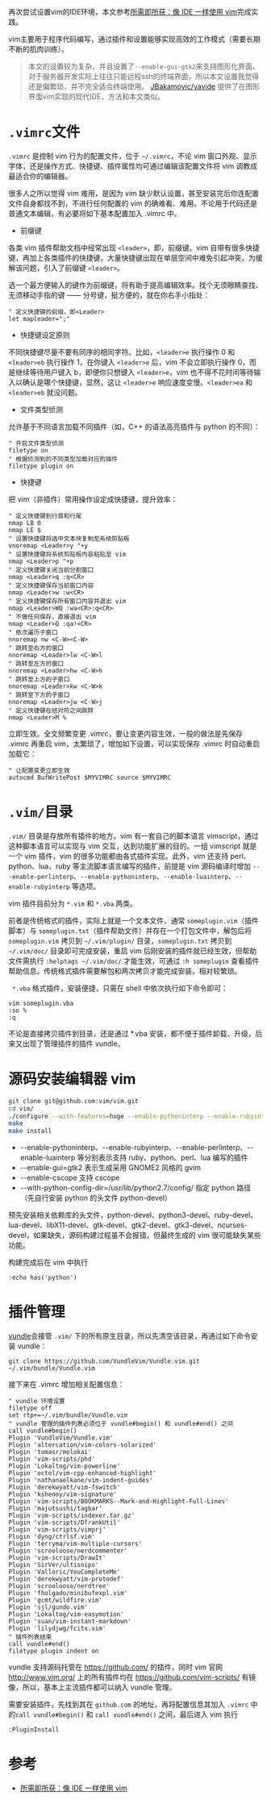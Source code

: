 再次尝试设置vim的IDE环境，本文参考[所需即所获：像 IDE 一样使用 vim](https://github.com/yangyangwithgnu/use_vim_as_ide)完成实践。

vim主要用于程序代码编写，通过插件和设置能够实现高效的工作模式（需要长期不断的肌肉训练）。

> 本文的设置较为复杂，并且设置了`--enable-gui-gtk2`来支持图形化界面。对于服务器开发实际上往往只能远程ssh的终端界面，所以本文设置我觉得还是偏繁琐，并不完全适合终端使用。
> [JBakamovic/yavide](https://github.com/JBakamovic/yavide) 提供了在图形界面vim实现的现代IDE，方法和本文类似。

# `.vimrc`文件

`.vimrc` 是控制 vim 行为的配置文件，位于 `~/.vimrc`，不论 vim 窗口外观、显示字体，还是操作方式、快捷键、插件属性均可通过编辑该配置文件将 vim 调教成最适合你的编辑器。

很多人之所以觉得 vim 难用，是因为 vim 缺少默认设置，甚至安装完后你连配置文件自身都找不到，不进行任何配置的 vim 的确难看、难用。不论用于代码还是普通文本编辑，有必要将如下基本配置加入 .vimrc 中。

* 前缀键

各类 vim 插件帮助文档中经常出现 `<leader>`，即，前缀键。vim 自带有很多快捷键，再加上各类插件的快捷键，大量快捷键出现在单层空间中难免引起冲突，为缓解该问题，引入了前缀键 `<leader>`。

选一个最方便输入的键作为前缀键，将有助于提高编辑效率。找个无须眼睛查找、无须移动手指的键 —— 分号键，挺方便的，就在你右手小指处：

```
" 定义快捷键的前缀，即<Leader>
let mapleader=";"
```

* 快捷键设定原则

不同快捷键尽量不要有同序的相同字符。比如，`<leader>e` 执行操作 0 和 `<leader>eb` 执行操作 1，在你键入 `<leader>e` 后，vim 不会立即执行操作 0，而是继续等待用户键入 b，即便你只想键入 `<leader>e`，vim 也不得不花时间等待输入以确认是哪个快捷键，显然，这让 `<leader>e` 响应速度变慢。`<leader>ea` 和 `<leader>eb` 就没问题。

* 文件类型侦测

允许基于不同语言加载不同插件（如，C++ 的语法高亮插件与 python 的不同）：

```
" 开启文件类型侦测
filetype on
" 根据侦测到的不同类型加载对应的插件
filetype plugin on
```

* 快捷键

把 vim（非插件）常用操作设定成快捷键，提升效率：

```
" 定义快捷键到行首和行尾
nmap LB 0
nmap LE $
" 设置快捷键将选中文本块复制至系统剪贴板
vnoremap <Leader>y "+y
" 设置快捷键将系统剪贴板内容粘贴至 vim
nmap <Leader>p "+p
" 定义快捷键关闭当前分割窗口
nmap <Leader>q :q<CR>
" 定义快捷键保存当前窗口内容
nmap <Leader>w :w<CR>
" 定义快捷键保存所有窗口内容并退出 vim
nmap <Leader>WQ :wa<CR>:q<CR>
" 不做任何保存，直接退出 vim
nmap <Leader>Q :qa!<CR>
" 依次遍历子窗口
nnoremap nw <C-W><C-W>
" 跳转至右方的窗口
nnoremap <Leader>lw <C-W>l
" 跳转至左方的窗口
nnoremap <Leader>hw <C-W>h
" 跳转至上方的子窗口
nnoremap <Leader>kw <C-W>k
" 跳转至下方的子窗口
nnoremap <Leader>jw <C-W>j
" 定义快捷键在结对符之间跳转
nmap <Leader>M %
```

立即生效。全文频繁变更 .vimrc，要让变更内容生效，一般的做法是先保存 .vimrc 再重启 vim，太繁琐了，增加如下设置，可以实现保存 .vimrc 时自动重启加载它：

```
" 让配置变更立即生效
autocmd BufWritePost $MYVIMRC source $MYVIMRC
```

# `.vim/`目录

`.vim/` 目录是存放所有插件的地方。vim 有一套自己的脚本语言 vimscript，通过这种脚本语言可以实现与 vim 交互，达到功能扩展的目的。一组 vimscript 就是一个 vim 插件，vim 的很多功能都由各式插件实现。此外，vim 还支持 perl、python、lua、ruby 等主流脚本语言编写的插件，前提是 vim 源码编译时增加 `---enable-perlinterp`、`--enable-pythoninterp`、`--enable-luainterp`、`--enable-rubyinterp` 等选项。

vim 插件目前分为 `*.vim` 和 `*.vba` 两类。

前者是传统格式的插件，实际上就是一个文本文件，通常 `someplugin.vim`（插件脚本）与 `someplugin.txt`（插件帮助文件）并存在一个打包文件中，解包后将 `someplugin.vim` 拷贝到 `~/.vim/plugin/` 目录，`someplugin.txt` 拷贝到 `~/.vim/doc/` 目录即可完成安装，重启 vim 后刚安装的插件就已经生效，但帮助文件需执行 `:helptags ~/.vim/doc/` 才能生效，可通过 `:h someplugin` 查看插件帮助信息。传统格式插件需要解包和两次拷贝才能完成安装，相对较繁琐。

` *.vba` 格式插件，安装便捷，只需在 shell 中依次执行如下命令即可：

```
vim someplugin.vba
:so %
:q
```

不论是直接拷贝插件到目录，还是通过 *.vba 安装，都不便于插件卸载、升级，后来又出现了管理插件的插件 vundle。

# 源码安装编辑器 vim

```bash
git clone git@github.com:vim/vim.git
cd vim/
./configure --with-features=huge --enable-pythoninterp --enable-rubyinterp --enable-luainterp --enable-perlinterp --with-python-config-dir=/usr/lib/python2.7/config/ --enable-gui=gtk2 --enable-cscope --prefix=/usr
make
make install
```

* --enable-pythoninterp、--enable-rubyinterp、--enable-perlinterp、--enable-luainterp 等分别表示支持 ruby、python、perl、lua 编写的插件
* --enable-gui=gtk2 表示生成采用 GNOME2 风格的 gvim
* --enable-cscope 支持 cscope
* --with-python-config-dir=/usr/lib/python2.7/config/ 指定 python 路径（先自行安装 python 的头文件 python-devel）

预先安装相关依赖库的头文件，python-devel、python3-devel、ruby-devel、lua-devel、libX11-devel、gtk-devel、gtk2-devel、gtk3-devel、ncurses-devel，如果缺失，源码构建过程虽不会报错，但最终生成的 vim 很可能缺失某些功能。

构建完成后在 vim 中执行

```
:echo has('python')
```

# 插件管理

[vundle](https://github.com/VundleVim/Vundle.vim)会接管 `.vim/` 下的所有原生目录，所以先清空该目录，再通过如下命令安装 vundle：

```
git clone https://github.com/VundleVim/Vundle.vim.git ~/.vim/bundle/Vundle.vim
```

接下来在 .vimrc 增加相关配置信息：

```
" vundle 环境设置
filetype off
set rtp+=~/.vim/bundle/Vundle.vim
" vundle 管理的插件列表必须位于 vundle#begin() 和 vundle#end() 之间
call vundle#begin()
Plugin 'VundleVim/Vundle.vim'
Plugin 'altercation/vim-colors-solarized'
Plugin 'tomasr/molokai'
Plugin 'vim-scripts/phd'
Plugin 'Lokaltog/vim-powerline'
Plugin 'octol/vim-cpp-enhanced-highlight'
Plugin 'nathanaelkane/vim-indent-guides'
Plugin 'derekwyatt/vim-fswitch'
Plugin 'kshenoy/vim-signature'
Plugin 'vim-scripts/BOOKMARKS--Mark-and-Highlight-Full-Lines'
Plugin 'majutsushi/tagbar'
Plugin 'vim-scripts/indexer.tar.gz'
Plugin 'vim-scripts/DfrankUtil'
Plugin 'vim-scripts/vimprj'
Plugin 'dyng/ctrlsf.vim'
Plugin 'terryma/vim-multiple-cursors'
Plugin 'scrooloose/nerdcommenter'
Plugin 'vim-scripts/DrawIt'
Plugin 'SirVer/ultisnips'
Plugin 'Valloric/YouCompleteMe'
Plugin 'derekwyatt/vim-protodef'
Plugin 'scrooloose/nerdtree'
Plugin 'fholgado/minibufexpl.vim'
Plugin 'gcmt/wildfire.vim'
Plugin 'sjl/gundo.vim'
Plugin 'Lokaltog/vim-easymotion'
Plugin 'suan/vim-instant-markdown'
Plugin 'lilydjwg/fcitx.vim'
" 插件列表结束
call vundle#end()
filetype plugin indent on
```

vundle 支持源码托管在 https://github.com/ 的插件，同时 vim 官网 http://www.vim.org/ 上的所有插件均在 https://github.com/vim-scripts/ 有镜像，所以，基本上主流插件都可以纳入 vundle 管理。

需要安装插件，先找到其在 `github.com` 的地址，再将配置信息其加入 `.vimrc` 中的`call vundle#begin()` 和 `call vundle#end()` 之间，最后进入 vim 执行

```
:PluginInstall
```



# 参考

* [所需即所获：像 IDE 一样使用 vim](https://github.com/yangyangwithgnu/use_vim_as_ide)